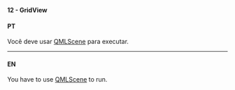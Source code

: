 ﻿**12 - GridView**

#### PT

Você deve usar [QMLScene](http://doc.qt.io/qbs) para executar.
- - -
#### EN

You have to use [QMLScene](http://doc.qt.io/qbs) to run.

